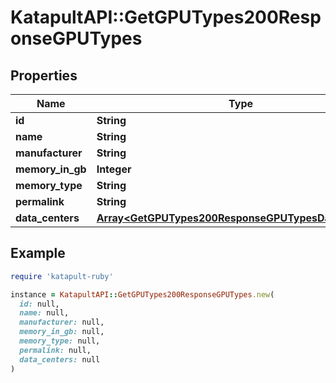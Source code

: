 # KatapultAPI::GetGPUTypes200ResponseGPUTypes

## Properties

| Name | Type | Description | Notes |
| ---- | ---- | ----------- | ----- |
| **id** | **String** |  | [optional] |
| **name** | **String** |  | [optional] |
| **manufacturer** | **String** |  | [optional] |
| **memory_in_gb** | **Integer** |  | [optional] |
| **memory_type** | **String** |  | [optional] |
| **permalink** | **String** |  | [optional] |
| **data_centers** | [**Array&lt;GetGPUTypes200ResponseGPUTypesDataCenters&gt;**](GetGPUTypes200ResponseGPUTypesDataCenters.md) |  | [optional] |

## Example

```ruby
require 'katapult-ruby'

instance = KatapultAPI::GetGPUTypes200ResponseGPUTypes.new(
  id: null,
  name: null,
  manufacturer: null,
  memory_in_gb: null,
  memory_type: null,
  permalink: null,
  data_centers: null
)
```

